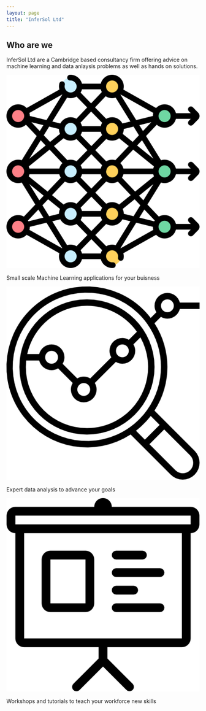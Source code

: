 ```yaml
---
layout: page
title: "InferSol Ltd"
---
```


<link rel="stylesheet" href="{{ '/assets/css/styles.css' | relative_url }}">

## Who are we

InferSol Ltd are a Cambridge based consultancy firm offering advice on 
machine learning and data anlaysis problems as well as hands on solutions.


<div class="container">
    <div class="box">
        <img src="assets/deep-learning.png" alt="Machine Learning">
        <p>Small scale Machine Learning applications for your buisness</p>
    </div>
    <div class="box">
        <img src="assets/analysis.png" alt="Data Analysis">
        <p>Expert data analysis to advance your goals</p>
    </div>
    <div class="box">
        <img src="assets/presentation.png" alt="Workshops">
        <p>Workshops and tutorials to teach your workforce new skills</p>
    </div>
</div>